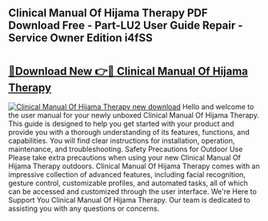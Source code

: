 ## Clinical Manual Of Hijama Therapy PDF Download Free - Part-LU2 User Guide Repair - Service Owner Edition i4fSS

# <h2><a href="http://bc98144.oget.top/?id=Clinical+Manual+Of+Hijama+Therapy">🔗Download New 👉🔴 Clinical Manual Of Hijama Therapy</a></h2>

[![Clinical Manual Of Hijama Therapy new download](https://i.imgur.com/5g1atiW.png)](http://bc98144.oget.top/?id=Clinical+Manual+Of+Hijama+Therapy)
Hello and welcome to the user manual for your newly unboxed Clinical Manual Of Hijama Therapy. This guide is designed to help you get started with your product and provide you with a thorough understanding of its features, functions, and capabilities. You will find clear instructions for installation, operation, maintenance, and troubleshooting. Safety Precautions for Outdoor Use Please take extra precautions when using your new Clinical Manual Of Hijama Therapy outdoors. Clinical Manual Of Hijama Therapy comes with an impressive collection of advanced features, including facial recognition, gesture control, customizable profiles, and automated tasks, all of which can be accessed and customized through the user interface. We're Here to Support You Clinical Manual Of Hijama Therapy. Our team is dedicated to assisting you with any questions or concerns.
